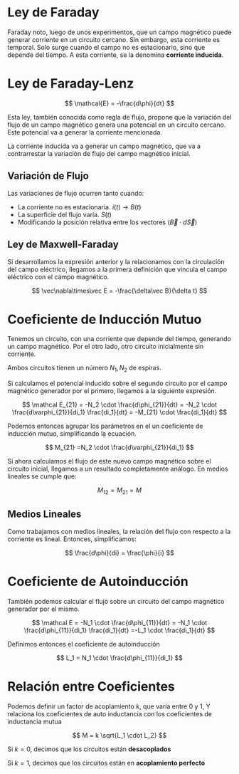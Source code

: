 # Ley de Faraday

Faraday noto, luego de unos experimentos, que un campo magnético puede generar corriente en un circuito cercano. Sin embargo, esta corriente es temporal. Solo surge cuando el campo no es estacionario, sino que depende del tiempo. A esta corriente, se la denomina **corriente inducida**.

# Ley de Faraday-Lenz

$$
\mathcal{E} = -\frac{d\phi}{dt}
$$

Esta ley, también conocida como regla de flujo, propone que la variación del flujo de un campo magnético genera una potencial en un circuito cercano. Este potencial va a generar la corriente mencionada.

La corriente inducida va a generar un campo magnético, que va a contrarrestar la variación de flujo del campo magnético inicial.

## Variación de Flujo

Las variaciones de flujo ocurren tanto cuando:

- La corriente no es estacionaria. $i(t) \to B(t)$
- La superficie del flujo varía. $S(t)$
- Modificando la posición relativa entre los vectores  $(\vec B \cdot d\vec S)$

## Ley de Maxwell-Faraday

Si desarrollamos la expresión anterior y la relacionamos con la circulación del campo eléctrico, llegamos a la primera definición que vincula el campo eléctrico con el campo magnético.

$$
\vec\nabla\times\vec E = -\frac{\delta\vec B}{\delta t}
$$

# Coeficiente de Inducción Mutuo

Tenemos un circuito, con una corriente que depende del tiempo, generando un campo magnético. Por el otro lado, otro circuito inicialmente sin corriente.

Ambos circuitos tienen un número $N_1, N_2$ de espiras.

Si calculamos el potencial inducido sobre el segundo circuito por el campo magnético generador por el primero, llegamos a la siguiente expresión.

$$
\mathcal E_{21} = -N_2 \cdot \frac{d\phi_{21}}{dt} = -N_2 \cdot \frac{d\varphi_{21}}{di_1} \frac{di_1}{dt} = -M_{21} \cdot \frac{di_1}{dt}
$$

Podemos entonces agrupar los parámetros en el un coeficiente de inducción mutuo, simplificando la ecuación.

$$
M_{21} =N_2 \cdot \frac{d\varphi_{21}}{di_1} 
$$

Si ahora calculamos el flujo de este nuevo campo magnético sobre el circuito inicial, llegamos a un resultado completamente análogo. En medios lineales se cumple que:

$$
M_{12} = M_{21} =M
$$

## Medios Lineales

Como trabajamos con medios lineales, la relación del flujo con respecto a la corriente es lineal. Entonces, simplificamos:

$$
\frac{d\phi}{di} = \frac{\phi}{i}
$$

# Coeficiente de Autoinducción

También podemos calcular el flujo sobre un circuito del campo magnético generador por el mismo.

$$
\mathcal E = -N_1 \cdot \frac{d\phi_{11}}{dt} = -N_1 \cdot \frac{d\phi_{11}}{di_1} \frac{di_1}{dt} =-L_1 \cdot \frac{di_1}{dt}
$$

Definimos entonces el coeficiente de autoinducción

$$
L_1 = N_1 \cdot \frac{d\phi_{11}}{di_1} 
$$

# Relación entre Coeficientes

Podemos definir un factor de acoplamiento $k$, que varía entre $0$ y $1$, Y relaciona los coeficientes de auto inductancia con los coeficientes de inductancia mutua

$$
M = k \sqrt{L_1 \cdot L_2}
$$

Si $k = 0$, decimos que los circuitos están **desacoplados**

Si $k = 1$, decimos que los circuitos están en **acoplamiento perfecto**